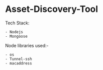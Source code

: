 # Asset-Discovery-Tool

Tech Stack:
    
    - Nodejs
    - Mongoose
    

Node libraries used:- 

    - os
    - Tunnel-ssh
    - macaddress

